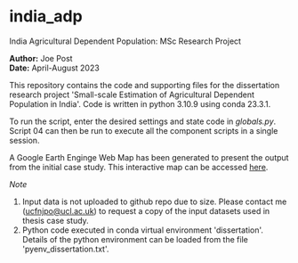# india_adp
India Agricultural Dependent Population: MSc Research Project

**Author:** Joe Post  
**Date:** April-August 2023

This repository contains the code and supporting files for the dissertation research project 'Small-scale Estimation of Agricultural Dependent Population in India'. Code is written in python 3.10.9 using conda 23.3.1. 

To run the script, enter the desired settings and state code in _globals.py_. Script 04 can then be run to execute all the component scripts in a single session.  

A Google Earth Enginge Web Map has been generated to present the output from the initial case study. This interactive map can be accessed [here](https://ucfnjpo.users.earthengine.app/view/india-adp-viewer).

*Note*

1. Input data is not uploaded to github repo due to size. Please contact me (ucfnjpo@ucl.ac.uk) to request a copy of the input datasets used in thesis case study. 
1. Python code executed in conda virtual environment 'dissertation'. Details of the python environment can be loaded from the file 'pyenv_dissertation.txt'.
